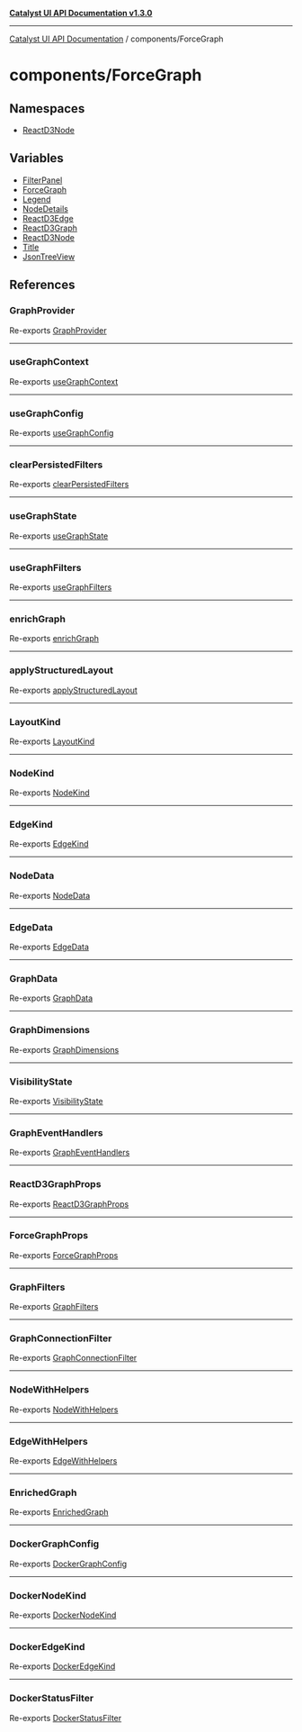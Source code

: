 [**Catalyst UI API Documentation v1.3.0**](../../README.md)

---

[Catalyst UI API Documentation](../../README.md) / components/ForceGraph

# components/ForceGraph

## Namespaces

- [ReactD3Node](namespaces/ReactD3Node/README.md)

## Variables

- [FilterPanel](variables/FilterPanel.md)
- [ForceGraph](variables/ForceGraph.md)
- [Legend](variables/Legend.md)
- [NodeDetails](variables/NodeDetails.md)
- [ReactD3Edge](variables/ReactD3Edge.md)
- [ReactD3Graph](variables/ReactD3Graph.md)
- [ReactD3Node](variables/ReactD3Node.md)
- [Title](variables/Title.md)
- [JsonTreeView](variables/JsonTreeView.md)

## References

### GraphProvider

Re-exports [GraphProvider](context/GraphContext/variables/GraphProvider.md)

---

### useGraphContext

Re-exports [useGraphContext](context/GraphContext/functions/useGraphContext.md)

---

### useGraphConfig

Re-exports [useGraphConfig](context/GraphContext/functions/useGraphConfig.md)

---

### clearPersistedFilters

Re-exports [clearPersistedFilters](context/state/functions/clearPersistedFilters.md)

---

### useGraphState

Re-exports [useGraphState](hooks/useGraphState/functions/useGraphState.md)

---

### useGraphFilters

Re-exports [useGraphFilters](hooks/useGraphFilters/functions/useGraphFilters.md)

---

### enrichGraph

Re-exports [enrichGraph](utils/GraphNavigator/functions/enrichGraph.md)

---

### applyStructuredLayout

Re-exports [applyStructuredLayout](utils/layering/structured/functions/applyStructuredLayout.md)

---

### LayoutKind

Re-exports [LayoutKind](utils/layouts/type-aliases/LayoutKind.md)

---

### NodeKind

Re-exports [NodeKind](types/type-aliases/NodeKind.md)

---

### EdgeKind

Re-exports [EdgeKind](types/type-aliases/EdgeKind.md)

---

### NodeData

Re-exports [NodeData](types/interfaces/NodeData.md)

---

### EdgeData

Re-exports [EdgeData](types/interfaces/EdgeData.md)

---

### GraphData

Re-exports [GraphData](types/interfaces/GraphData.md)

---

### GraphDimensions

Re-exports [GraphDimensions](types/interfaces/GraphDimensions.md)

---

### VisibilityState

Re-exports [VisibilityState](types/interfaces/VisibilityState.md)

---

### GraphEventHandlers

Re-exports [GraphEventHandlers](types/interfaces/GraphEventHandlers.md)

---

### ReactD3GraphProps

Re-exports [ReactD3GraphProps](types/interfaces/ReactD3GraphProps.md)

---

### ForceGraphProps

Re-exports [ForceGraphProps](types/interfaces/ForceGraphProps.md)

---

### GraphFilters

Re-exports [GraphFilters](types/filterTypes/interfaces/GraphFilters.md)

---

### GraphConnectionFilter

Re-exports [GraphConnectionFilter](types/filterTypes/type-aliases/GraphConnectionFilter.md)

---

### NodeWithHelpers

Re-exports [NodeWithHelpers](utils/GraphNavigator/type-aliases/NodeWithHelpers.md)

---

### EdgeWithHelpers

Re-exports [EdgeWithHelpers](utils/GraphNavigator/type-aliases/EdgeWithHelpers.md)

---

### EnrichedGraph

Re-exports [EnrichedGraph](utils/GraphNavigator/type-aliases/EnrichedGraph.md)

---

### DockerGraphConfig

Re-exports [DockerGraphConfig](config/DockerGraphConfig/variables/DockerGraphConfig.md)

---

### DockerNodeKind

Re-exports [DockerNodeKind](config/DockerGraphConfig/type-aliases/DockerNodeKind.md)

---

### DockerEdgeKind

Re-exports [DockerEdgeKind](config/DockerGraphConfig/type-aliases/DockerEdgeKind.md)

---

### DockerStatusFilter

Re-exports [DockerStatusFilter](config/DockerGraphConfig/type-aliases/DockerStatusFilter.md)
